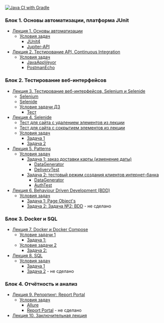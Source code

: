 [![Java CI with Gradle](https://github.com/Elena-Yakovleva/Java-unit-project/actions/workflows/gradle.yml/badge.svg)](https://github.com/Elena-Yakovleva/Java-unit-project/actions/workflows/gradle.yml)

### Блок 1. Основы автоматизации, платформа JUnit
* [Лекция 1. Основы автоматизации]()
  * [Условия задач](https://github.com/Elena-Yakovleva/Java-unit-project/tree/main/src/main/java/lection1)
    * [JUnit4](https://github.com/Elena-Yakovleva/Java-unit-project/blob/main/src/test/java/lection1/CashbackHackServiceJUnit4Test.java)
    * [Jupiter-API](https://github.com/Elena-Yakovleva/Java-unit-project/blob/main/src/test/java/lection1/CashbackHackServiceAPITest.java)
* [Лекция 2. Тестирование API, Continuous Integration](https://github.com/Elena-Yakovleva/Java-unit-project/tree/main/src/main/java/examplesFromLectures/lection2) 
  * [Условия задач](https://github.com/Elena-Yakovleva/Java-unit-project/tree/main/src/main/java/lection2)
    * [JavaAppVeyor](https://github.com/Elena-Yakovleva/Java-unit-project/blob/main/src/test/java/lection2/appveyor/MobileBankApiTestV1.java)
    * [PostmanEcho](https://github.com/Elena-Yakovleva/Java-unit-project/blob/main/src/test/java/lection2/postman/ApiPostmanEchoTest.java)

### Блок 2. Тестирование веб-интерфейсов
* [Лекция 3. Тестирование веб-интерфейсов, Selenium и Selenide](https://github.com/Elena-Yakovleva/Java-unit-project/tree/main/src/main/java/examplesFromLectures/lection3)
    * [Selenium](https://github.com/Elena-Yakovleva/Java-unit-project/blob/main/src/test/java/lection3/SeleniumTest.java) 
    * [Selenide](https://github.com/Elena-Yakovleva/Java-unit-project/blob/main/src/test/java/lection3/SelenideTest.java)
    * [Условие задачи ДЗ](https://github.com/Elena-Yakovleva/Java-unit-project/tree/main/src/main/java/lection3)
      * [Тест](https://github.com/Elena-Yakovleva/Java-unit-project/blob/main/src/test/java/lection3/MobileBankCallBackFormApiTestV1.java)
* [Лекция 4. Selenide](https://github.com/Elena-Yakovleva/Java-unit-project/tree/main/src/main/java/examplesFromLectures/lection4)
    * [Тест для сайта с удалением элементов из лекции](https://github.com/Elena-Yakovleva/Java-unit-project/blob/main/src/test/java/lection4/MobileBankRegistrationTestV1.java)
    * [Тест для сайта с сокрытием элементов из лекции](https://github.com/Elena-Yakovleva/Java-unit-project/blob/main/src/test/java/lection4/MobileBankRegistrationTestV2.java)
    * [Условия задач](https://github.com/Elena-Yakovleva/Java-unit-project/blob/main/src/main/java/lection4/README.md)
       * [Задача 1](https://github.com/Elena-Yakovleva/Java-unit-project/blob/main/src/test/java/lection4/DeliveryCardServiceTestV1.java)
       * [Задача 2](https://github.com/Elena-Yakovleva/Java-unit-project/blob/main/src/test/java/lection4/DeliveryCardServiceTestV2.java)
* [Лекция 5. Patterns](https://github.com/Elena-Yakovleva/Java-unit-project/blob/main/src/main/java/examplesFromLectures/lection5/README.md)
    * [Условия задач](https://github.com/Elena-Yakovleva/Java-unit-project/blob/main/src/main/java/lection5/README.md)
       * [Задача 1: заказ доставки карты (изменение даты)]()
          * [DataGenerator](https://github.com/Elena-Yakovleva/Java-unit-project/blob/main/src/test/java/lection5/delivery/data/DataGenerator.java)
          * [DeliveryTest](https://github.com/Elena-Yakovleva/Java-unit-project/blob/main/src/test/java/lection5/delivery/test/DeliveryTest.java)
       * [Задача 2: тестовый режим создания клиентов интернет-банка]() 
          * [DataGenerator](https://github.com/Elena-Yakovleva/Java-unit-project/blob/main/src/test/java/lection5/testmode/data/DataGenerator.java)
          * [AuthTest](https://github.com/Elena-Yakovleva/Java-unit-project/blob/main/src/test/java/lection5/testmode/test/AuthTest.java)
* [Лекция 6. Behaviour Driven Development (BDD)](https://github.com/Elena-Yakovleva/Java-unit-project/blob/main/src/main/java/examplesFromLectures/lection6/README.md)
   * [Условия задач](https://github.com/Elena-Yakovleva/Java-unit-project/tree/main/src/main/java/lection6)
      * [Задача 1: Page Object's](https://github.com/Elena-Yakovleva/Java-unit-project/blob/main/src/test/java/lection6/test/MoneyTransferTest.java)
      * [Задача 2: Задача №2: BDD]() - не сделано

### Блок 3. Docker и SQL
* [Лекция 7. Docker и Docker Compose](https://github.com/Elena-Yakovleva/Java-unit-project/tree/main/src/main/java/examplesFromLectures/lection7)
    * [Условие задачи 1](https://github.com/Elena-Yakovleva/Java-unit-project/blob/main/src/main/java/lection7/task1/README.md)
       * [Задача 1: ](https://github.com/Elena-Yakovleva/Java-unit-project/blob/main/src/main/java/lection7/task1/docker-compose.yml)
    * [Условие задачи 2](https://github.com/Elena-Yakovleva/Java-unit-project/blob/main/src/main/java/lection7/task2/README.md)
       * [Задача 2: ](https://github.com/Elena-Yakovleva/Java-unit-project/blob/main/src/main/java/lection7/task2/Dockerfile)
* [Лекция 8. SQL](https://github.com/Elena-Yakovleva/Java-unit-project/blob/main/src/main/java/examplesFromLectures/lection8/README.md)
    * [Условия задач](https://github.com/Elena-Yakovleva/Java-unit-project/tree/main/src/main/java/lection8)
       * [Задача 1](https://github.com/Elena-Yakovleva/Java-unit-project/blob/main/src/test/java/lection8/test/AuthTest.java)
       * [Задача 2]() - не сделано

### Блок 4. Отчётность и анализ
* [Лекция 9. Репортинг: Report Portal](https://github.com/Elena-Yakovleva/Java-unit-project/tree/main/src/main/java/examplesFromLectures/lection9)
   * [Условия задач](https://github.com/Elena-Yakovleva/Java-unit-project/blob/main/src/main/java/lection9/README.md)
      * [Allure](https://github.com/Elena-Yakovleva/Java-unit-project/blob/main/src/test/java/lection9/DeliveryCardTest.java)
      * [Report Portal]() - не сделано
* [Лекция 10. Заключительная лекция]()
